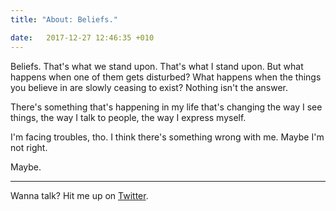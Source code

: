 ```yaml
---
title: "About: Beliefs."

date:   2017-12-27 12:46:35 +010
---
```


Beliefs. That's what we stand upon. That's what I stand upon.
But what happens when one of them gets disturbed?
What happens when the things you believe in are slowly ceasing to exist?
Nothing isn't the answer.

There's something that's happening in my life that's changing the way I see things, the way I talk to people, the way I express myself.

I'm facing troubles, tho.
I think there's something wrong with me.
Maybe I'm not right.

Maybe.

___

Wanna talk? Hit me up on [Twitter](https://twitter.com/eliseomartelli).
